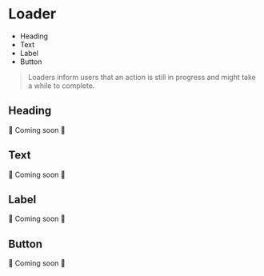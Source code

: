# Loader

- Heading
- Text
- Label
- Button

> Loaders inform users that an action is still in progress and might take a while to complete.

## Heading

📝 Coming soon 🐬

## Text

📝 Coming soon 🐬

## Label

📝 Coming soon 🐬

## Button

📝 Coming soon 🐬

